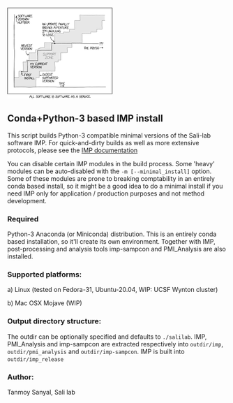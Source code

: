 
![](xkcd.png) 

## Conda+Python-3 based IMP install

This script builds Python-3 compatible minimal versions of the Sali-lab
software IMP. For quick-and-dirty builds as well as more extensive protocols,
please see the [IMP documentation](https://integrativemodeling.org/2.13.0/doc/manual/installation.html)

You can disable certain IMP modules in the build process. Some 'heavy' modules
can be auto-disabled with the ```-m [--minimal_install]``` option. Some of these
modules are prone to breaking comptability in an entirely conda based install,
so it might be a good idea to do a minimal install if you need IMP only for
application / production purposes and not method development.

### Required
Python-3 Anaconda (or Miniconda) distribution.
This is an entirely conda based installation, so it'll create its own
environment. Together with IMP, post-processing and analysis tools imp-sampcon
and PMI_Analysis are also installed.

### Supported platforms:
a) Linux (tested on Fedora-31, Ubuntu-20.04, WIP: UCSF Wynton cluster)

b) Mac OSX Mojave (WIP)

### Output directory structure:
The outdir can be optionally specified and defaults to ```./salilab```.
IMP, PMI_Analysis and imp-sampcon are extracted respectively into ```outdir/imp```,
```outdir/pmi_analysis``` and ```outdir/imp-sampcon```.
IMP is built into ```outdir/imp_release```

### Author:
Tanmoy Sanyal,
Sali lab
